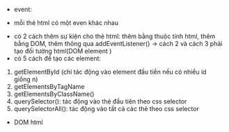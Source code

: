 - event:

* mỗi thẻ html có một even khác nhau

- có 2 cách thêm sự kiện cho thẻ html: thêm bằng thuộc tính html, thêm bằng DOM, thêm thông qua addEventListener()
  -> cách 2 và cách 3 phải tạo đối tường html(DOM element )
- có 5 cách để tạo các element:

1. getElementById (chỉ tác động vào element đầu tiền nếu có nhiều id giống n)
2. getElementsByTagName
3. getElementsByClassName()
4. querySelector(): tác động vào thẻ đầu tiên theo css selector
5. querySelectorAll(): tác động vào tất cả các thẻ theo css selector

- DOM html
